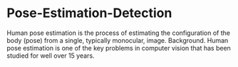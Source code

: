 # Pose-Estimation-Detection
Human pose estimation is the process of estimating the configuration of the body (pose) from a single, typically monocular, image. Background. Human pose estimation is one of the key problems in computer vision that has been studied for well over 15 years.
